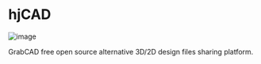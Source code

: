 # hjCAD

![image](https://github.com/user-attachments/assets/3c6bbf6a-7c3e-46e8-8493-cfad74443fb6)


GrabCAD free open source alternative 3D/2D  design files sharing platform.
